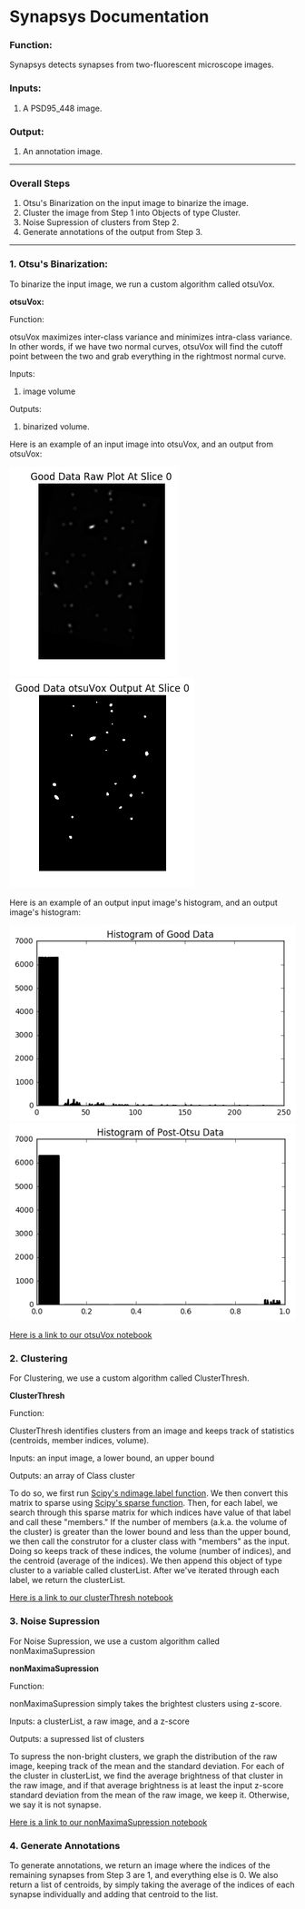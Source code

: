 # Synapsys Documentation

### Function:
Synapsys detects synapses from two-fluorescent microscope images.

### Inputs:
1. A PSD95_448 image.

### Output:
1. An annotation image.

_____________________________________________________________________________
### Overall Steps

1. Otsu's Binarization on the input image to binarize the image.
2. Cluster the image from Step 1 into Objects of type Cluster. 
3. Noise Supression of clusters from Step 2. 
4. Generate annotations of the output from Step 3. 
_____________________________________________________________________________

### 1. Otsu's Binarization:

To binarize the input image, we run a custom algorithm called otsuVox. 

**otsuVox:**

Function: 

otsuVox maximizes inter-class variance and minimizes intra-class variance. In other words, if we have two normal curves, otsuVox will find the cutoff point between the two and grab everything in the rightmost normal curve.

Inputs: 
1. image volume

Outputs: 
1. binarized volume.

Here is an example of an input image into otsuVox, and an output from otsuVox: 

![](https://github.com/NeuroDataDesign/pan-synapse/blob/master/pipeline_3/background/images/input.png)
![](https://github.com/NeuroDataDesign/pan-synapse/blob/master/pipeline_3/background/images/otsu.png)

Here is an example of an output input image's histogram, and an output image's histogram: 

![](https://github.com/NeuroDataDesign/pan-synapse/blob/master/pipeline_3/background/images/inputHist.png)
![](https://github.com/NeuroDataDesign/pan-synapse/blob/master/pipeline_3/background/images/otsuHist.png)

[Here is a link to our otsuVox notebook](https://github.com/NeuroDataDesign/pan-synapse/blob/master/pipeline_3/background/OTSU_Notebook.ipynb)
	

### 2. Clustering

For Clustering, we use a custom algorithm called ClusterThresh. 

**ClusterThresh**

Function: 

ClusterThresh identifies clusters from an image and keeps track of statistics (centroids, member indices, volume).

Inputs: an input image, a lower bound, an upper bound

Outputs: an array of Class cluster

To do so, we first run [Scipy's ndimage.label function](https://docs.scipy.org/doc/scipy-0.14.0/reference/generated/scipy.ndimage.measurements.label.html). We then convert this matrix to sparse using [Scipy's sparse function](https://docs.scipy.org/doc/scipy/reference/sparse.html). Then, for each label, we search through this sparse matrix for which indices have value of that label and call these "members." If the number of members (a.k.a. the volume of the cluster) is greater than the lower bound and less than the upper bound, we then call the construtor for a cluster class with "members" as the input. Doing so keeps track of these indices, the volume (number of indices), and the centroid (average of the indices). We then append this object of type cluster to a variable called clusterList. After we've iterated through each label, we return the clusterList.

[Here is a link to our clusterThresh notebook](https://github.com/NeuroDataDesign/pan-synapse/blob/master/pipeline_3/background/Cluster_Thresh_Algorithms.md.ipynb)

### 3. Noise Supression

For Noise Supression, we use a custom algorithm called nonMaximaSupression

**nonMaximaSupression** 

Function: 

nonMaximaSupression simply takes the brightest clusters using z-score. 

Inputs: a clusterList, a raw image, and a z-score

Outputs: a supressed list of clusters

To supress the non-bright clusters, we graph the distribution of the raw image, keeping track of the mean and the standard deviation. For each of the cluster in clusterList, we find the average brightness of that cluster in the raw image, and if that average brightness is at least the input z-score standard deviation from the mean of the raw image, we keep it. Otherwise, we say it is not synapse. 

[Here is a link to our nonMaximaSupression notebook](https://github.com/NeuroDataDesign/pan-synapse/blob/master/pipeline_3/background/non_maxima_supression.ipynb)

### 4. Generate Annotations 

To generate annotations, we return an image where the indices of the remaining synapses from Step 3 are 1, and everything else is 0. We also return a list of centroids, by simply taking the average of the indices of each synapse individually and adding that centroid to the list. 


